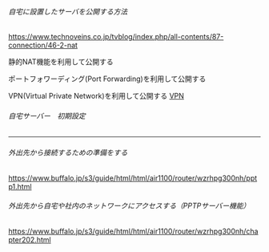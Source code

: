 ###### 自宅に設置したサーバを公開する方法
https://www.technoveins.co.jp/tvblog/index.php/all-contents/87-connection/46-2-nat

静的NAT機能を利用して公開する

ポートフォワーディング(Port Forwarding)を利用して公開する

VPN(Virtual Private Network)を利用して公開する [VPN](https://github.com/takagotch/SoftEtherVPN/blob/master/README.md)



###### 自宅サーバー　初期設定
---

###### 外出先から接続するための準備をする
https://www.buffalo.jp/s3/guide/html/html/air1100/router/wzrhpg300nh/pptp1.html

###### 外出先から自宅や社内のネットワークにアクセスする（PPTPサーバー機能）
https://www.buffalo.jp/s3/guide/html/html/air1100/router/wzrhpg300nh/chapter202.html



```
```

```
```

```
```

